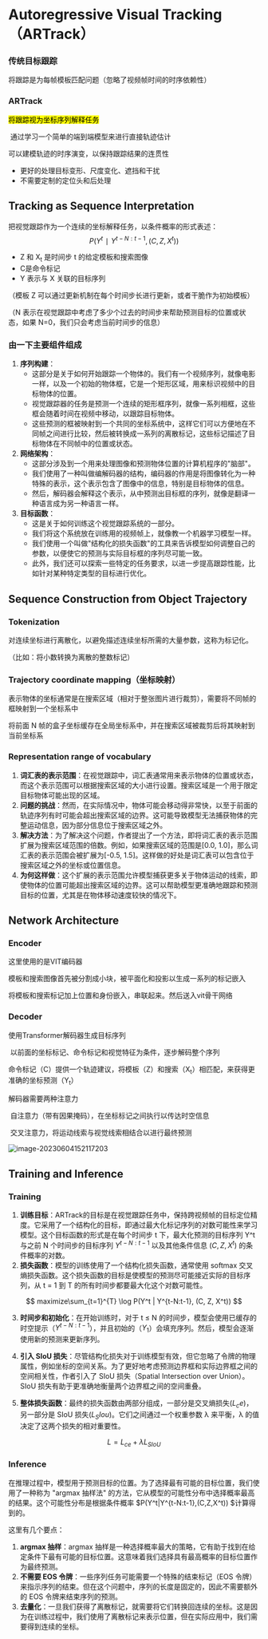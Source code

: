 # Autoregressive Visual Tracking（ARTrack）

### 传统目标跟踪

将跟踪是为每帧模板匹配问题（忽略了视频帧时间的时序依赖性）

### ARTrack

<mark>将跟踪视为坐标序列解释任务</mark>

​	通过学习一个简单的端到端模型来进行直接轨迹估计

可以建模轨迹的时序演变，以保持跟踪结果的连贯性

* 更好的处理目标变形、尺度变化、遮挡和干扰
* 不需要定制的定位头和后处理

## Tracking as Sequence Interpretation

把视觉跟踪作为一个连续的坐标解释任务，以条件概率的形式表述：
$$
P(Y^t∣Y^{t−N:t−1},(C,Z,X^t))
$$

* Z 和 X<sub>t</sub> 是时间步 t 的给定模板和搜索图像
* C是命令标记
* Y 表示与 X 关联的目标序列

（模板 Z 可以通过更新机制在每个时间步长进行更新，或者干脆作为初始模板）

（N 表示在视觉跟踪中考虑了多少个过去的时间步来帮助预测目标的位置或状态，如果 N=0，我们只会考虑当前时间步的信息）

### 由一下主要组件组成

1. **序列构建**：
   - 这部分是关于如何开始跟踪一个物体的。我们有一个视频序列，就像电影一样，以及一个初始的物体框，它是一个矩形区域，用来标识视频中的目标物体的位置。
   - 视觉跟踪器的任务是预测一个连续的矩形框序列，就像一系列相框，这些框会随着时间在视频中移动，以跟踪目标物体。
   - 这些预测的框被映射到一个共同的坐标系统中，这样它们可以方便地在不同帧之间进行比较，然后被转换成一系列的离散标记，这些标记描述了目标物体在不同帧中的位置或状态。
2. **网络架构**：
   - 这部分涉及到一个用来处理图像和预测物体位置的计算机程序的"脑部"。
   - 我们使用了一种叫做编解码器的结构，编码器的作用是将图像转化为一种特殊的表示，这个表示包含了图像中的信息，特别是目标物体的信息。
   - 然后，解码器会解释这个表示，从中预测出目标框的序列，就像是翻译一种语言成为另一种语言一样。
3. **目标函数**：
   - 这是关于如何训练这个视觉跟踪系统的一部分。
   - 我们将这个系统放在训练用的视频帧上，就像教一个机器学习模型一样。
   - 我们使用一个叫做"结构化的损失函数"的工具来告诉模型如何调整自己的参数，以便使它的预测与实际目标框的序列尽可能一致。
   - 此外，我们还可以探索一些特定的任务要求，以进一步提高跟踪性能，比如针对某种特定类型的目标进行优化。

## Sequence Construction from Object Trajectory

### Tokenization

对连续坐标进行离散化，以避免描述连续坐标所需的大量参数，这称为标记化。

（比如：将小数转换为离散的整数标记）

### Trajectory coordinate mapping（坐标映射）

表示物体的坐标通常是在搜索区域（相对于整张图片进行裁剪），需要将不同帧的框映射到一个坐标系中

将前面 N 帧的盒子坐标缓存在全局坐标系中，并在搜索区域被裁剪后将其映射到当前坐标系

### Representation range of vocabulary

1. **词汇表的表示范围**：在视觉跟踪中，词汇表通常用来表示物体的位置或状态，而这个表示范围可以根据搜索区域的大小进行设置。搜索区域是一个用于限定目标物体可能出现的区域。
2. **问题的挑战**：然而，在实际情况中，物体可能会移动得非常快，以至于前面的轨迹序列有时可能会超出搜索区域的边界。这可能导致模型无法捕获物体的完整运动信息，因为部分信息位于搜索区域之外。
3. **解决方法**：为了解决这个问题，作者提出了一个方法，即将词汇表的表示范围扩展为搜索区域范围的倍数。例如，如果搜索区域的范围是[0.0, 1.0]，那么词汇表的表示范围会被扩展为[-0.5, 1.5]。这样做的好处是词汇表可以包含位于搜索区域之外的坐标或位置信息。
4. **为何这样做**：这个扩展的表示范围允许模型捕获更多关于物体运动的线索，即使物体的位置可能超出搜索区域的边界。这可以帮助模型更准确地跟踪和预测目标的位置，尤其是在物体移动速度较快的情况下。

## Network Architecture

### Encoder

这里使用的是VIT编码器

​	模板和搜索图像首先被分割成小块，被平面化和投影以生成一系列的标记嵌入

​	将模板和搜索标记加上位置和身份嵌入，串联起来。然后送入vit骨干网络

### Decoder

使用Transformer解码器生成目标序列

​	以前面的坐标标记、命令标记和视觉特征为条件，逐步解码整个序列

​	命令标记（C）提供一个轨迹建议，将模板（Z）和搜索（X<sub>t</sub>）相匹配，来获得更准确的坐标预测（Y<sub>t</sub>）

解码器需要两种注意力

​	自注意力（带有因果掩码），在坐标标记之间执行以传达时空信息

​	交叉注意力，将运动线索与视觉线索相结合以进行最终预测

![image-20230604152117203](https://img-blog.csdnimg.cn/img_convert/56ee238e07925ef8d7273be1044b5dc0.png)

## Training and Inference

### Training

1. **训练目标**：ARTrack的目标是在视觉跟踪任务中，保持跨视频帧的目标定位精度。它采用了一个结构化的目标，即通过最大化标记序列的对数可能性来学习模型。这个目标函数的形式是在每个时间步 t 下，最大化预测的目标序列 Y^t 与之前 N 个时间步的目标序列 $Y^{t-N:t-1}$ 以及其他条件信息 ($C, Z, X^t$) 的条件概率的对数。
2. **损失函数**：模型的训练使用了一个结构化损失函数，通常使用 softmax 交叉熵损失函数。这个损失函数的目标是使模型的预测尽可能接近实际的目标序列，从 t = 1 到 T 的所有时间步都要最大化这个对数可能性。

$$
maximize\sum_{t=1}^{T} \log P(Y^t | Y^{t-N:t-1}, (C, Z, X^t))
$$

3. **时间步和初始化**：在开始训练时，对于 t ≤ N 的时间步，模型会使用已缓存的时空提示（$Y^{t-N:t-1}$），并且初始的（$Y_1$）会填充序列。然后，模型会逐渐使用新的预测来更新序列。

4. **引入 SIoU 损失**：尽管结构化损失对于训练模型有效，但它忽略了令牌的物理属性，例如坐标的空间关系。为了更好地考虑预测边界框和实际边界框之间的空间相关性，作者引入了 SIoU 损失（Spatial Intersection over Union）。SIoU 损失有助于更准确地衡量两个边界框之间的空间重叠。

5. **整体损失函数**：最终的损失函数由两部分组成，一部分是交叉熵损失($L_ce$)，另一部分是 SIoU 损失($L_SIou$)。它们之间通过一个权重参数 λ 来平衡，λ 的值决定了这两个损失的相对重要性。

$$
L = L_{ce} + \lambda L_{SIoU}
$$

### Inference


在推理过程中，模型用于预测目标的位置。为了选择最有可能的目标位置，我们使用了一种称为 "argmax 抽样法" 的方法，它从模型的可能性分布中选择概率最高的结果。这个可能性分布是根据条件概率 $P(Y^t|Y^{t-N:t-1},(C,Z,X^t)) $计算得到的。

这里有几个要点：

1. **argmax 抽样**：argmax 抽样是一种选择概率最大的策略，它有助于找到在给定条件下最有可能的目标位置。这意味着我们选择具有最高概率的目标位置作为最终预测。
2. **不需要 EOS 令牌**：一些序列任务可能需要一个特殊的结束标记（EOS 令牌）来指示序列的结束。但在这个问题中，序列的长度是固定的，因此不需要额外的 EOS 令牌来结束序列的预测。
3. **去量化**：一旦我们获得了离散标记，就需要将它们转换回连续的坐标。这是因为在训练过程中，我们使用了离散标记来表示位置，但在实际应用中，我们需要得到连续的坐标。
